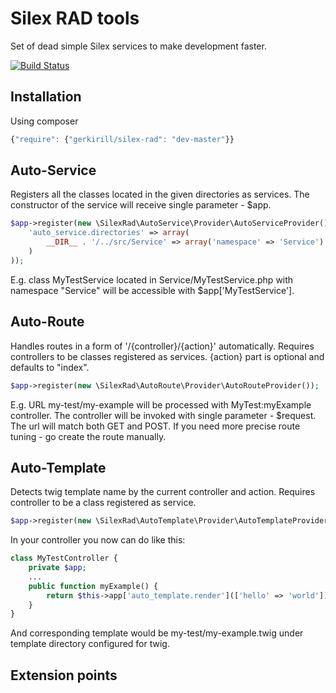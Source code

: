 Silex RAD tools
===============

Set of dead simple Silex services to make development faster.

[![Build Status](https://travis-ci.org/gerkirill/silex-rad.svg?branch=master)](https://travis-ci.org/gerkirill/silex-rad)

Installation
------------

Using composer

```js
{"require": {"gerkirill/silex-rad": "dev-master"}}
```

Auto-Service
------------

Registers all the classes located in the given directories as services. The constructor of the service will receive single parameter - $app.

```php
$app->register(new \SilexRad\AutoService\Provider\AutoServiceProvider(), array(
    'auto_service.directories' => array(
        __DIR__ . '/../src/Service' => array('namespace' => 'Service')
    )
));
```

E.g. class MyTestService located in Service/MyTestService.php with namespace "Service" will be accessible with $app['MyTestService'].

Auto-Route
----------

Handles routes in a form of '/{controller}/{action}' automatically. Requires controllers to be classes registered as services. {action} part is optional and defaults to "index".

```php
$app->register(new \SilexRad\AutoRoute\Provider\AutoRouteProvider());
```

E.g. URL my-test/my-example will be processed with MyTest:myExample controller. The controller will be invoked with single parameter - $request. The url will match both GET and POST. If you need more precise route tuning - go create the route manually.

Auto-Template
-------------

Detects twig template name by the current controller and action. Requires controller to be a class registered as service.

```php
$app->register(new \SilexRad\AutoTemplate\Provider\AutoTemplateProvider());
```

In your controller you now can do like this:

```php
class MyTestController {
    private $app;
    ...
    public function myExample() {
        return $this->app['auto_template.render'](['hello' => 'world']);
    }    
}
```

And corresponding template would be my-test/my-example.twig under template directory configured for twig.

Extension points
----------------